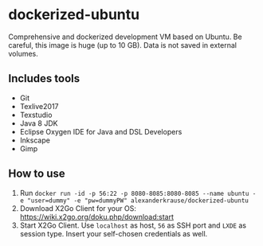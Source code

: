 # dockerized-ubuntu
Comprehensive and dockerized development VM based on Ubuntu. Be careful, this image is huge (up to 10 GB). Data is not saved in external volumes.

## Includes tools
- Git
- Texlive2017
- Texstudio
- Java 8 JDK
- Eclipse Oxygen IDE for Java and DSL Developers
- Inkscape
- Gimp

## How to use
1. Run `docker run -id -p 56:22 -p 8080-8085:8080-8085 --name ubuntu -e "user=dummy" -e "pw=dummyPW" alexanderkrause/dockerized-ubuntu`
2. Download X2Go Client for your OS: https://wiki.x2go.org/doku.php/download:start
3. Start X2Go Client. Use `localhost` as host, `56` as SSH port and `LXDE` as session type. Insert your self-chosen credentials as well.

